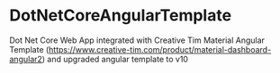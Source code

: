 # DotNetCoreAngularTemplate
Dot Net Core Web App integrated with Creative Tim  Material Angular Template (https://www.creative-tim.com/product/material-dashboard-angular2) and upgraded angular template to v10
